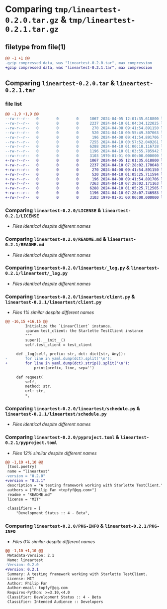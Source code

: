 # Comparing `tmp/lineartest-0.2.0.tar.gz` & `tmp/lineartest-0.2.1.tar.gz`

## filetype from file(1)

```diff
@@ -1 +1 @@
-gzip compressed data, was "lineartest-0.2.0.tar", max compression
+gzip compressed data, was "lineartest-0.2.1.tar", max compression
```

## Comparing `lineartest-0.2.0.tar` & `lineartest-0.2.1.tar`

### file list

```diff
@@ -1,9 +1,9 @@
--rw-r--r--   0        0        0     1067 2024-04-05 12:01:35.618800 lineartest-0.2.0/LICENSE
--rw-r--r--   0        0        0     2237 2024-04-10 01:04:34.122025 lineartest-0.2.0/README.md
--rw-r--r--   0        0        0      270 2024-04-08 09:41:54.891150 lineartest-0.2.0/lineartest/__init__.py
--rw-r--r--   0        0        0      520 2024-04-10 00:55:49.307063 lineartest-0.2.0/lineartest/_log.py
--rw-r--r--   0        0        0      196 2024-04-08 09:41:54.891706 lineartest-0.2.0/lineartest/_type.py
--rw-r--r--   0        0        0     7255 2024-04-10 00:57:52.049261 lineartest-0.2.0/lineartest/client.py
--rw-r--r--   0        0        0     6288 2024-04-10 01:00:18.116728 lineartest-0.2.0/lineartest/schedule.py
--rw-r--r--   0        0        0     1196 2024-04-10 01:03:55.785942 lineartest-0.2.0/pyproject.toml
--rw-r--r--   0        0        0     3103 1970-01-01 00:00:00.000000 lineartest-0.2.0/PKG-INFO
+-rw-r--r--   0        0        0     1067 2024-04-05 12:01:35.618800 lineartest-0.2.1/LICENSE
+-rw-r--r--   0        0        0     2237 2024-04-10 07:28:02.170648 lineartest-0.2.1/README.md
+-rw-r--r--   0        0        0      270 2024-04-08 09:41:54.891150 lineartest-0.2.1/lineartest/__init__.py
+-rw-r--r--   0        0        0      520 2024-04-10 01:05:25.711594 lineartest-0.2.1/lineartest/_log.py
+-rw-r--r--   0        0        0      196 2024-04-08 09:41:54.891706 lineartest-0.2.1/lineartest/_type.py
+-rw-r--r--   0        0        0     7263 2024-04-10 07:28:02.171163 lineartest-0.2.1/lineartest/client.py
+-rw-r--r--   0        0        0     6288 2024-04-10 01:05:25.712505 lineartest-0.2.1/lineartest/schedule.py
+-rw-r--r--   0        0        0     1196 2024-04-10 07:28:07.746983 lineartest-0.2.1/pyproject.toml
+-rw-r--r--   0        0        0     3103 1970-01-01 00:00:00.000000 lineartest-0.2.1/PKG-INFO
```

### Comparing `lineartest-0.2.0/LICENSE` & `lineartest-0.2.1/LICENSE`

 * *Files identical despite different names*

### Comparing `lineartest-0.2.0/README.md` & `lineartest-0.2.1/README.md`

 * *Files identical despite different names*

### Comparing `lineartest-0.2.0/lineartest/_log.py` & `lineartest-0.2.1/lineartest/_log.py`

 * *Files identical despite different names*

### Comparing `lineartest-0.2.0/lineartest/client.py` & `lineartest-0.2.1/lineartest/client.py`

 * *Files 1% similar despite different names*

```diff
@@ -16,15 +16,15 @@
         Initialize the `LinearClient` instance.
         :param test_client: the Starlette TestClient instance
         """
         super().__init__()
         self.test_client = test_client
 
     def _log(self, prefix: str, dct: dict[str, Any]):
-        for line in yaml.dump(dct).split('\n'):
+        for line in yaml.dump(dct).strip().split('\n'):
             print(prefix, line, sep='')
 
     def request(
         self,
         method: str,
         url: str,
         *,
```

### Comparing `lineartest-0.2.0/lineartest/schedule.py` & `lineartest-0.2.1/lineartest/schedule.py`

 * *Files identical despite different names*

### Comparing `lineartest-0.2.0/pyproject.toml` & `lineartest-0.2.1/pyproject.toml`

 * *Files 12% similar despite different names*

```diff
@@ -1,10 +1,10 @@
 [tool.poetry]
 name = "lineartest"
-version = "0.2.0"
+version = "0.2.1"
 description = "A testing framework working with Starlette TestClient."
 authors = ["Philip Fan <topfyf@qq.com>"]
 readme = "README.md"
 license = "MIT"
 
 classifiers = [
     "Development Status :: 4 - Beta",
```

### Comparing `lineartest-0.2.0/PKG-INFO` & `lineartest-0.2.1/PKG-INFO`

 * *Files 0% similar despite different names*

```diff
@@ -1,10 +1,10 @@
 Metadata-Version: 2.1
 Name: lineartest
-Version: 0.2.0
+Version: 0.2.1
 Summary: A testing framework working with Starlette TestClient.
 License: MIT
 Author: Philip Fan
 Author-email: topfyf@qq.com
 Requires-Python: >=3.10,<4.0
 Classifier: Development Status :: 4 - Beta
 Classifier: Intended Audience :: Developers
```

